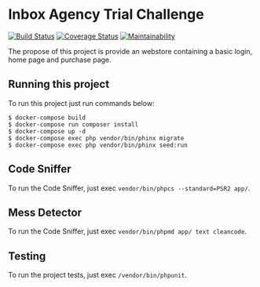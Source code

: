 # Inbox Agency Trial Challenge

[![Build Status](https://travis-ci.org/ricardotulio/InboxAgencyTrail.svg?branch=master)](https://travis-ci.org/ricardotulio/InboxAgencyTrail) [![Coverage Status](https://coveralls.io/repos/github/ricardotulio/InboxAgencyTrail/badge.svg?branch=master)](https://coveralls.io/github/ricardotulio/InboxAgencyTrail?branch=master) [![Maintainability](https://api.codeclimate.com/v1/badges/7b8118df908b57913483/maintainability)](https://codeclimate.com/github/ricardotulio/InboxAgencyTrail/maintainability)

The propose of this project is provide an webstore containing a basic login, home page and purchase page.

## Running this project

To run this project just run commands below:

```
$ docker-compose build
$ docker-compose run composer install
$ docker-compose up -d
$ docker-compose exec php vendor/bin/phinx migrate
$ docker-compose exec php vendor/bin/phinx seed:run
```

## Code Sniffer

To run the Code Sniffer, just exec `vendor/bin/phpcs --standard=PSR2 app/`.

## Mess Detector

To run the Code Sniffer, just exec `vendor/bin/phpmd app/ text cleancode`.

## Testing

To run the project tests, just exec `/vendor/bin/phpunit`.
